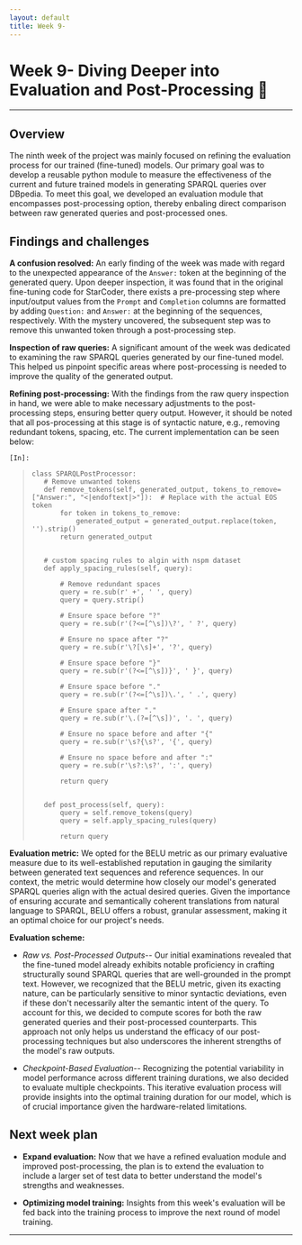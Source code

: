 ```yaml
---
layout: default
title: Week 9-  
---
```


# Week 9- Diving Deeper into Evaluation and Post-Processing 🤿

---

## Overview
The ninth week of the project was mainly focused on refining the evaluation process for our trained (fine-tuned) models. Our primary goal was to develop a reusable python module to measure the effectiveness of the current and future trained models in generating SPARQL queries over DBpedia. To meet this goal, we developed an evaluation module that encompasses post-processing option, thereby enbaling direct comparison between raw generated queries and post-processed ones. 


## Findings and challenges

**A confusion resolved:** An early finding of the week was made with regard to the unexpected appearance of the `Answer:` token at the beginning of the generated query. Upon deeper inspection, it was found that in the original fine-tuning code for StarCoder, there exists a pre-processing step where input/output values from the `Prompt` and `Completion` columns are formatted by adding `Question:` and `Answer:` at the beginning of the sequences, respectively. With the mystery uncovered, the subsequent step was to remove this unwanted token through a post-processing step.

**Inspection of raw queries:** A significant amount of the week was dedicated to examining the raw SPARQL queries generated by our fine-tuned model. This helped us pinpoint specific areas where post-processing is needed to improve the quality of the generated output. 

**Refining post-processing:** With the findings from the raw query inspection in hand, we were able to make necessary adjustments to the post-processing steps, ensuring better query output. However, it should be noted that all pos-processing at this stage is of syntactic nature, e.g., removing redundant tokens, spacing, etc. The current implementation can be seen below:


`[In]:`
> ```
>class SPARQLPostProcessor:
>    # Remove unwanted tokens
>    def remove_tokens(self, generated_output, tokens_to_remove=["Answer:", "<|endoftext|>"]):  # Replace with the actual EOS token
>        for token in tokens_to_remove:
>            generated_output = generated_output.replace(token, '').strip()
>        return generated_output
>
>
>    # custom spacing rules to algin with nspm dataset
>    def apply_spacing_rules(self, query):
>    
>        # Remove redundant spaces
>        query = re.sub(r' +', ' ', query)
>        query = query.strip()
>        
>        # Ensure space before "?"
>        query = re.sub(r'(?<=[^\s])\?', ' ?', query)
>        
>        # Ensure no space after "?"
>        query = re.sub(r'\?[\s]+', '?', query)
>        
>        # Ensure space before "}"
>        query = re.sub(r'(?<=[^\s])}', ' }', query)
>        
>        # Ensure space before "."
>        query = re.sub(r'(?<=[^\s])\.', ' .', query)
>        
>        # Ensure space after "."
>        query = re.sub(r'\.(?=[^\s])', '. ', query)
>        
>        # Ensure no space before and after "{"
>        query = re.sub(r'\s?{\s?', '{', query)
>        
>        # Ensure no space before and after ":"
>        query = re.sub(r'\s?:\s?', ':', query)
>        
>        return query
>    
>
>    def post_process(self, query):
>        query = self.remove_tokens(query)
>        query = self.apply_spacing_rules(query)
>        
>        return query
>```

**Evaluation metric:** We opted for the BELU metric as our primary evaluative measure due to its well-established reputation in gauging the similarity between generated text sequences and reference sequences. In our context, the metric would determine how closely our model's generated SPARQL queries align with the actual desired queries. Given the importance of ensuring accurate and semantically coherent translations from natural language to SPARQL, BELU offers a robust, granular assessment, making it an optimal choice for our project's needs.

**Evaluation scheme:**
- *Raw vs. Post-Processed Outputs--* Our initial examinations revealed that the fine-tuned model already exhibits notable proficiency in crafting structurally sound SPARQL queries that are well-grounded in the prompt text. However, we recognized that the BELU metric, given its exacting nature, can be particularly sensitive to minor syntactic deviations, even if these don't necessarily alter the semantic intent of the query. To account for this, we decided to compute scores for both the raw generated queries and their post-processed counterparts. This approach not only helps us understand the efficacy of our post-processing techniques but also underscores the inherent strengths of the model's raw outputs.

- *Checkpoint-Based Evaluation--* Recognizing the potential variability in model performance across different training durations, we also decided to evaluate multiple checkpoints. This iterative evaluation process will provide insights into the optimal training duration for our model, which is of crucial importance given the hardware-related limitations.




## Next week plan

- **Expand evaluation:** Now that we have a refined evaluation module and improved post-processing, the plan is to extend the evaluation to include a larger set of test data to better understand the model's strengths and weaknesses.

- **Optimizing model training:** Insights from this week's evaluation will be fed back into the training process to improve the next round of model training.



----
